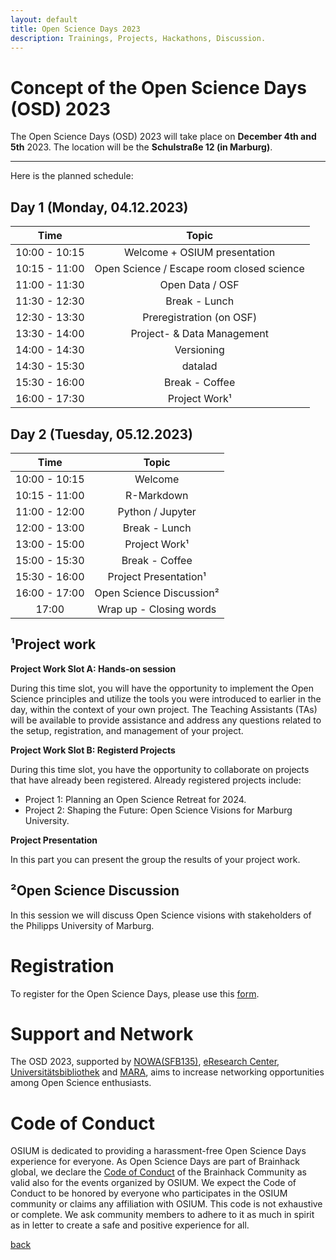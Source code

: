 ```yaml
---
layout: default
title: Open Science Days 2023
description: Trainings, Projects, Hackathons, Discussion.
---
```


# Concept of the Open Science Days (OSD) 2023

The Open Science Days (OSD) 2023 will take place on **December 4th and 5th** 2023. 
The location will be the **Schulstraße 12 (in Marburg)**. 

---

Here is the planned schedule:

## Day 1 (Monday, 04.12.2023)

| Time | Topic | 
| :---:        |     :---:     |
| 10:00 - 10:15   | Welcome + OSIUM presentation | 
| 10:15 - 11:00    | Open Science / Escape room closed science | 
| 11:00 - 11:30   | Open Data / OSF | 
| 11:30 - 12:30  | Break - Lunch | 
| 12:30 - 13:30  | Preregistration (on OSF) | 
| 13:30 - 14:00   | Project- & Data Management | 
| 14:00 - 14:30   | Versioning | 
| 14:30 - 15:30  | datalad | 
| 15:30 - 16:00  | Break - Coffee |
| 16:00 - 17:30 | Project Work¹ |


## Day 2 (Tuesday, 05.12.2023)

| Time | Topic | 
| :---:        |     :---:     |
| 10:00 - 10:15   | Welcome   |
| 10:15 - 11:00    | R-Markdown |
| 11:00 - 12:00   | Python / Jupyter |
| 12:00 - 13:00  | Break - Lunch  |
| 13:00 - 15:00  | Project Work¹ |
| 15:00 - 15:30  | Break - Coffee |
| 15:30 - 16:00  | Project Presentation¹ |
| 16:00 - 17:00 |  Open Science Discussion² |
| 17:00 | Wrap up - Closing words |

## ¹Project work
**Project Work Slot A: Hands-on session**

During this time slot, you will have the opportunity to implement the Open Science principles and utilize the tools you were introduced to earlier in the day, within the context of your own project. The Teaching Assistants (TAs) will be available to provide assistance and address any questions related to the setup, registration, and management of your project. 

**Project Work Slot B: Registerd Projects**

During this time slot, you have the opportunity to collaborate on projects that have already been registered. 
Already registered projects include:

- Project 1: Planning an Open Science Retreat for 2024.
- Project 2: Shaping the Future: Open Science Visions for Marburg University.

**Project Presentation**

In this part you can present the group the results of your project work. 

## ²Open Science Discussion
In this session we will discuss Open Science visions with stakeholders of the Philipps University of Marburg.


# Registration
To register for the Open Science Days, please use this <a href="https://docs.google.com/forms/d/e/1FAIpQLSc6gjkEU8vmLSiDUafD4ukE3eGFxA1fEL0OX0ieqjtsxxaoYQ/viewform?usp=sharing">form</a>.

# Support and Network
The OSD 2023, supported by <a href="https://www.sfb-perception.de/news/news2/2022-nowa-projekt-website.html">NOWA(SFB135)</a>, <a href="https://www.uni-marburg.de/de/forschung/kontakt/eresearch">eResearch Center</a>, <a href="https://www.uni-marburg.de/de/ub">Universitätsbibliothek</a> and <a href="https://www.uni-marburg.de/de/mara">MARA</a>, aims to increase networking opportunities among Open Science enthusiasts. 

# Code of Conduct
OSIUM is dedicated to providing a harassment-free Open Science Days experience for everyone. As Open Science Days are part of Brainhack global, we declare the <a href="https://brainhack.org/code-of-conduct.html">Code of Conduct</a> of the Brainhack Community as valid also for the events organized by OSIUM. We expect the Code of Conduct to be honored by everyone who participates in the OSIUM community or claims any affiliation with OSIUM. This code is not exhaustive or complete. We ask community members to adhere to it as much in spirit as in letter to create a safe and positive experience for all.

[back](./)
